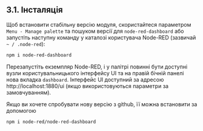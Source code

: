 ## 3.1. Інсталяція

Щоб встановити стабільну версію модуля, скористайтеся параметром `Menu - Manage palette` та пошуком версії для `node-red-dashboard` або запустіть наступну команду у каталозі користувача Node-RED (зазвичай `~ / .node-red`):

```bash
npm i node-red-dashboard
```

Перезапустіть екземпляр Node-RED, і у палітрі повинні бути доступні вузли користувальницького інтерфейсу UI та на правій бічній панелі нова вкладка `dashboard`. Інтерфейс UI доступний за адресою http://localhost:1880/ui (якщо використовуються параметри за замовчуванням).

Якщо ви хочете спробувати нову версію з github, її можна встановити за допомогою

```bash
npm i node-red/node-red-dashboard
```
